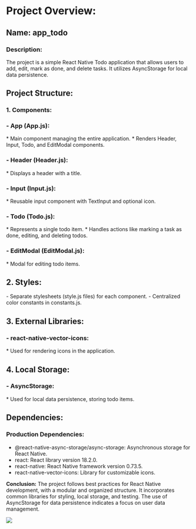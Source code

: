 # Project Overview:
<h2>Name: app_todo</h2>

<h3>Description:</h3>
The project is a simple React Native Todo application that allows users to add, edit, mark as done, and delete tasks. It utilizes AsyncStorage for local data persistence.

<h2>Project Structure:</h2>
<h3>1. Components:</h3>

<h3> - App (App.js):</h3>
* Main component managing the entire application.
* Renders Header, Input, Todo, and EditModal components.

<h3> - Header (Header.js):</h3>
* Displays a header with a title.

<h3> - Input (Input.js):</h3>
* Reusable input component with TextInput and optional icon.

<h3> - Todo (Todo.js):</h3>
* Represents a single todo item.
* Handles actions like marking a task as done, editing, and deleting todos.

<h3> - EditModal (EditModal.js):</h3>
* Modal for editing todo items.


<h2>2. Styles:</h2>
 - Separate stylesheets (style.js files) for each component.
 - Centralized color constants in constants.js.

<h2>3. External Libraries:</h2>
<h3> - react-native-vector-icons:</h3>
* Used for rendering icons in the application.

<h2>4. Local Storage:</h2>
<h3> - AsyncStorage:</h3>
* Used for local data persistence, storing todo items.

<h2>Dependencies:</h2>

<h3>Production Dependencies:</h3>

- @react-native-async-storage/async-storage: Asynchronous storage for React Native.
- react: React library version 18.2.0.
- react-native: React Native framework version 0.73.5.
- react-native-vector-icons: Library for customizable icons.

<b>Conclusion:</b>
The project follows best practices for React Native development, with a modular and organized structure. It incorporates common libraries for styling, local storage, and testing. The use of AsyncStorage for data persistence indicates a focus on user data management.

![](todo_screen.gif)